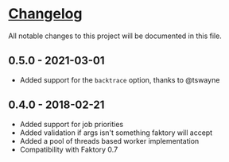 # [Changelog](https://github.com/cdrx/faktory_worker_python/releases)

All notable changes to this project will be documented in this file.

## 0.5.0 - 2021-03-01

- Added support for the `backtrace` option, thanks to @tswayne


## 0.4.0 - 2018-02-21

- Added support for job priorities
- Added validation if args isn't something faktory will accept
- Added a pool of threads based worker implementation
- Compatibility with Faktory 0.7
